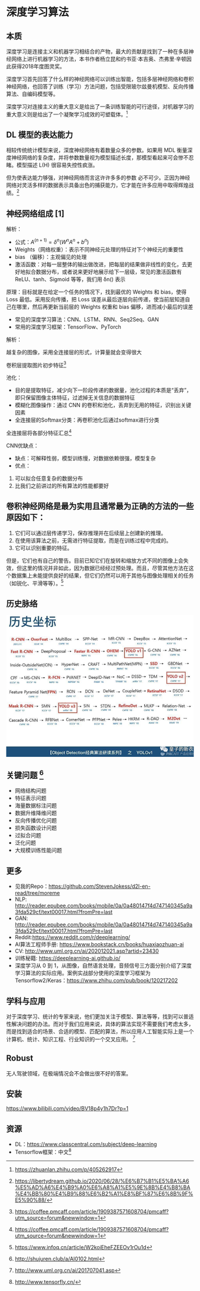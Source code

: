 # 深度学习算法

## 本质

深度学习是连接主义和机器学习相结合的产物，最大的贡献是找到了一种在多层神经网络上进行机器学习的方法，本书作者杨立昆和约书亚·本吉奥、杰弗里·辛顿因此获得2018年度图灵奖。

深度学习首先回答了什么样的神经网络可以训练出智能，包括多层神经网络和卷积神经网络，也回答了训练（学习）方法问题，包括受限玻尔兹曼机模型、反向传播算法、自编码模型等。

深度学习对连接主义的重大意义是给出了一条训练智能的可行途径，对机器学习的重大意义则是给出了一个凝聚学习成效的可塑载体。[^10]

## DL 模型的表达能力

相较传统统计模型来说，深度神经网络有着数量众多的参数。如果用 MDL 衡量深度神经网络的复杂度，并将参数数量视为模型描述长度，那模型看起来可会惨不忍睹。模型描述
L(H) 很容易失控性疯涨。

但为使表达能力够强，对神经网络而言这许许多多的参数 必不可少。正因为神经网络对灵活多样的数据表示具备出色的捕获能力，它才能在许多应用中取得辉煌战绩。[^4]

## 神经网络组成 [1]

解析：

- 公式：$A^{(n+1)}=\delta^{n}\left(W^{n} A^{n}+b^{n}\right)$
- Weights（网络权重）：表示不同神经元处理的特征对下个神经元的重要性
- bias （偏移）：主观偏见的处理
- 激活函数：对每一层整体的输出做改进，把每层的结果做非线性的变化，去更好地拟合数据分布，或者说来更好地展示给下一层级，常见的激活函数有 ReLU、tanh、Sigmoid 等等，我们用 δn() 表示

原理：目标就是在给定一个任务的情况下，找到最优的 Weights 和 bias，使得 Loss 最低。采用反向传播，把 Loss 误差从最后逐层向前传递，使当前层知道自己在哪里，然后再更新当前层的 Weights 权重和 bias 偏移，进而减小最后的误差

- 常见的深度学习算法：CNN、LSTM、RNN、Seq2Seq、GAN
- 常用的深度学习框架：TensorFlow、PyTorch

解析：

越复杂的图像，采用全连接层的形式，计算量就会变得很大

卷积层提取图片初步特征[^5]

池化：

- 目的是提取特征，减少向下一阶段传递的数据量，池化过程的本质是“丢弃”，即只保留图像主体特征，过滤掉无关信息的数据特征
- 模糊化图像操作：通过 CNN 的卷积和池化，丢弃到无用的特征，识别出关键因素
- 全连接层的Softmax分类：再卷积池化后通过softmax进行分类

全连接层将各部分特征汇总[^5]

CNN优缺点：

- 缺点：可解释性弱，模型训练慢，对数据依赖很强，模型复杂
- 优点：

1. 可以拟合任意复杂的数据分布
1. 比我们之前讲过的所有算法的性能都要好

## 卷积神经网络是最为实用且通常最为正确的方法的一些原因如下：

1. 它们可以通过层传递学习，保存推理并在后续层上创建新的推理。
1. 在使用该算法之前，无需进行特征提取，而是在训练过程中完成的。
1. 它可以识别重要的特征。

但是，它们也有自己的警告。目前已知它们在旋转和缩放方式不同的图像上会失效，但这里的情况并非如此，因为数据已经经过预处理。而且，尽管其他方法在这个数据集上未能提供良好的结果，但它们仍然可以用于其他与图像处理相关的任务（如锐化、平滑等等）。[^7]

## 历史脉络

![目标检测的历史脉络[^5]](../img/obj_detect_history.png)

## 关键问题 [^8]

- 网络结构问题
- 特征表示问题
- 海量数据标注问题
- 数据升维降维问题
- 反向传播优化问题
- 损失函数设计问题
- 过拟合问题
- 泛化问题
- 大规模训练性能问题

## 更多

- 见我的Repo：https://github.com/StevenJokess/d2l-en-read/tree/moreme
- NLP: http://reader.epubee.com/books/mobile/0a/0a480147f4d747140345a9a3fda529cf/text00017.html?fromPre=last
- GAN: http://reader.epubee.com/books/mobile/0a/0a480147f4d747140345a9a3fda529cf/text00017.html?fromPre=last
- Reddit:https://www.reddit.com/r/deeplearning/
- AI算法工程师手册: https://www.bookstack.cn/books/huaxiaozhuan-ai
- CV: http://www.uml.org.cn/ai/202012021.asp?artid=23430
- 训练秘籍: https://deeplearning-ai.github.io/
- 深度学习从 0 到 1，从图像，自然语言处理，音频信号三方面分别介绍了深度学习算法的实际应用。案例实战部分使用的深度学习框架为 Tensorflow2/Keras：https://www.zhihu.com/pub/book/120217202

## 学科与应用

对于深度学习、统计的专家来说，他们更加关注于模型、算法等等，找到可以普适性解决问题的办法。而对于我们应用来说，具体的算法实现不需要我们考虑太多，而是找到适合的场景、合适的模型、匹配的算法，所以应用人工智能实际上是一个计算机、统计、知识工程、行业知识的一个交叉应用。 [^3]

## Robust

无人驾驶领域，在极端情况会不会做出很不好的答案。

## 安装

https://www.bilibili.com/video/BV18p4y1h7Dr?p=1

## 资源

- DL：https://www.classcentral.com/subject/deep-learning
- Tensorflow框架：中文[^6]



[^1]: https://www.yinxiang.com/everhub/note/e7f0c50e-dc27-488f-a9f9-35c121e20bb1
[^2]: https://github.com/StevenJokess/d2l-en-read/tree/moreme
[^3]: http://www.uml.org.cn/ai/201707041.asp
[^4]: https://libertydream.github.io/2020/06/28/%E6%B7%B1%E5%BA%A6%E5%AD%A6%E4%B9%A0%E6%A8%A1%E5%9E%8B%E4%B8%BA%E4%BB%80%E4%B9%88%E6%B2%A1%E8%BF%87%E6%8B%9F%E5%90%88/
[^5]: https://coffee.pmcaff.com/article/1909387571608704/pmcaff?utm_source=forum&newwindow=1
[^6]: http://www.tensorfly.cn/
[^7]: https://www.infoq.cn/article/W2koiEheFZEEOv1rOu1d
[^8]: http://shujuren.club/a/AI0102.html
[^9]: https://www.bilibili.com/video/BV1J54y187f9?p=2
[^10]: https://zhuanlan.zhihu.com/p/405262917
